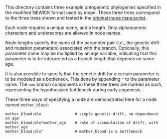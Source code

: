 This directory contains three example ontogenetic phylogenies specified in the
modified NEWICK format used by mope. These three trees correspond to the three
trees shown and tested in the [original mope
manuscript](https://www.biorxiv.org/content/early/2017/10/17/204479). 

Each node requires a unique name, and a length. Only alphanumeric characters
and underscores are allowed in node names.

Node lengths specify the name of the parameter pair (i.e., the genetic drift
and mutation parameters) associated with the branch. Optionally, this parameter
name may be multiplied by an age variable, indicating that this parameter is to
be interpreted as a branch length that depends on some age.

It is also possible to specify that the genetic drift for a certain parameter
is to be modeled as a bottleneck. This done by appending `^` to the parameter
name. The `eoo` branch components in these three trees are marked as such,
representing the hypothesized bottleneck during early oogenesis..

These three ways of specifying a node are demonstrated here for a node named
`mother_blood`:

```
mother_blood:blo               # simple genetic drift, no dependence on age
mother_blood:blo*mother_age    # rate of accumulation of drift, with mother_age
mother_blood:blo^              # mother_blood is a bottleneck
```
